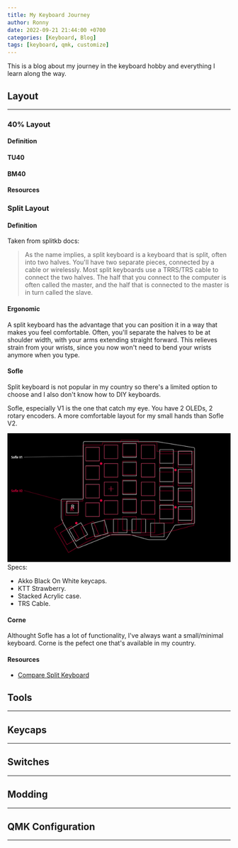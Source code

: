 ```yaml
---
title: My Keyboard Journey
author: Ronny
date: 2022-09-21 21:44:00 +0700
categories: [Keyboard, Blog]
tags: [keyboard, qmk, customize]
---
```


This is a blog about my journey in the keyboard hobby and everything I learn along the way.

## Layout

---

### 40% Layout

#### Definition

#### TU40

#### BM40

#### Resources

### Split Layout

#### Definition

Taken from splitkb docs:

>As the name implies, a split keyboard is a keyboard that is split, often into two halves. You'll have two separate pieces, connected by a cable or wirelessly. Most split keyboards use a TRRS/TRS cable to connect the two halves. The half that you connect to the computer is often called the master, and the half that is connected to the master is in turn called the slave.

#### Ergonomic

A split keyboard has the advantage that you can position it in a way that makes you feel comfortable. Often, you'll separate the halves to be at shoulder width, with your arms extending straight forward. This relieves strain from your wrists, since you now won't need to bend your wrists anymore when you type.

#### Sofle

Split keyboard is not popular in my country so there's a limited option to choose and I also don't know how to DIY keyboards.

Sofle, especially V1 is the one that catch my eye. You have 2 OLEDs, 2 rotary encoders.
A more comfortable layout for my small hands than Sofle V2.

![Sofle V1 compares to V2](/assets/image/Sofle_Compare.png)
Specs:

- Akko Black On White keycaps.
- KTT Strawberry.
- Stacked Acrylic case.
- TRS Cable.

#### Corne

Althought Sofle has a lot of functionality, I've always want a small/minimal keyboard. Corne is the pefect one that's available in my country.

#### Resources

- [Compare Split Keyboard](https://compare.splitkb.com/)

## Tools

---

## Keycaps

---

## Switches

---

## Modding

---

## QMK Configuration

---
